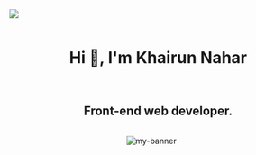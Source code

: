 
<!--horizontal divider(gradiant)-->
<img src="https://user-images.githubusercontent.com/73097560/115834477-dbab4500-a447-11eb-908a-139a6edaec5c.gif">

<!--h1 without bottom border-->
<div id="user-content-toc">
  <ul align="center">
    <summary><h1 style="display: inline-block">Hi 👋, I'm Khairun Nahar</h1></summary> <br>
    <summary><h2 style="display: inline-block">Front-end web developer.</h2></summary>
  </ul>
</div>

<!--h2 without bottom border-->
<!-- <div id="user-content-toc">
  <ul align="center">
    
  </ul>
</div> -->


<!--- snake -->
<div align="center">
  <img  src=""
       alt="my-banner" /></a>
</div>



